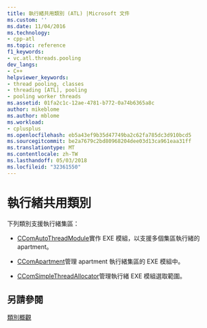 ```yaml
---
title: 執行緒共用類別 (ATL) |Microsoft 文件
ms.custom: ''
ms.date: 11/04/2016
ms.technology:
- cpp-atl
ms.topic: reference
f1_keywords:
- vc.atl.threads.pooling
dev_langs:
- C++
helpviewer_keywords:
- thread pooling, classes
- threading [ATL], pooling
- pooling worker threads
ms.assetid: 01fa2c1c-12ae-4781-b772-0a74b6365a8c
author: mikeblome
ms.author: mblome
ms.workload:
- cplusplus
ms.openlocfilehash: eb5a43ef9b35d47749ba2c62fa785dc3d910bcd5
ms.sourcegitcommit: be2a7679c2bd80968204dee03d13ca961eaa31ff
ms.translationtype: MT
ms.contentlocale: zh-TW
ms.lasthandoff: 05/03/2018
ms.locfileid: "32361550"
---
```

# <a name="thread-pooling-classes"></a>執行緒共用類別
下列類別支援執行緒集區：  
  
-   [CComAutoThreadModule](../atl/reference/ccomautothreadmodule-class.md)實作 EXE 模組，以支援多個集區執行緒的 apartment。  
  
-   [CComApartment](../atl/reference/ccomapartment-class.md)管理 apartment 執行緒集區的 EXE 模組中。  
  
-   [CComSimpleThreadAllocator](../atl/reference/ccomsimplethreadallocator-class.md)管理執行緒 EXE 模組選取範圍。  
  
## <a name="see-also"></a>另請參閱  
 [類別概觀](../atl/atl-class-overview.md)

